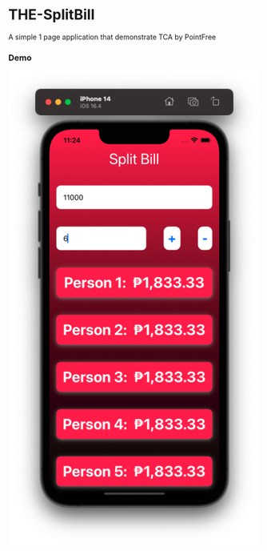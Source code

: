# THE-SplitBill
A simple 1 page application that demonstrate TCA by PointFree

### Demo
![alt text](https://github.com/vlainvaldez/THE-SplitBill/blob/main/Screenshot.png)
